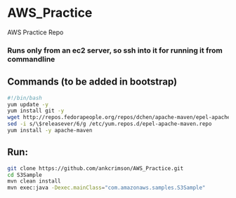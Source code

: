 # AWS_Practice
AWS Practice Repo

### Runs only from an ec2 server, so ssh into it for running it from commandline

## Commands (to be added in bootstrap)

```bash
#!/bin/bash
yum update -y
yum install git -y
wget http://repos.fedorapeople.org/repos/dchen/apache-maven/epel-apache-maven.repo -O /etc/yum.repos.d/epel-apache-maven.repo
sed -i s/\$releasever/6/g /etc/yum.repos.d/epel-apache-maven.repo
yum install -y apache-maven
```

## Run:

```bash
git clone https://github.com/ankcrimson/AWS_Practice.git
cd S3Sample
mvn clean install
mvn exec:java -Dexec.mainClass="com.amazonaws.samples.S3Sample"
```